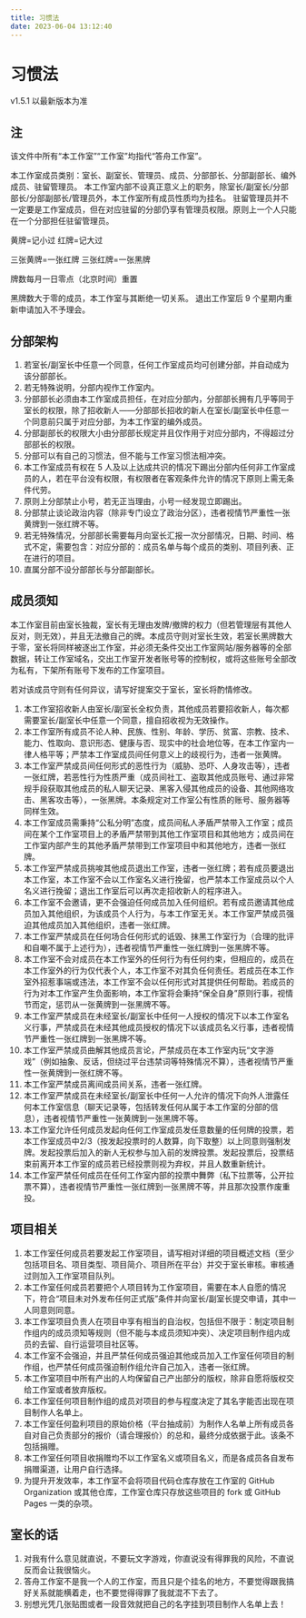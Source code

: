 ```yaml
---
title: 习惯法
date: 2023-06-04 13:12:40
---
```


# 习惯法
v1.5.1
以最新版本为准

## 注
该文件中所有“本工作室”“工作室”均指代“答舟工作室”。

本工作室成员类别：室长、副室长、管理员、成员、分部部长、分部副部长、编外成员、驻留管理员。
本工作室内部不设真正意义上的职务，除室长/副室长/分部部长/分部副部长/管理员外，本工作室所有成员性质均为挂名。
驻留管理员并不一定要是工作室成员，但在对应驻留的分部仍享有管理员权限。原则上一个人只能在一个分部担任驻留管理员。

黄牌=记小过
红牌=记大过

三张黄牌=一张红牌
三张红牌=一张黑牌

牌数每月一日零点（北京时间）重置

黑牌数大于零的成员，本工作室与其断绝一切关系。
退出工作室后 9 个星期内重新申请加入不予理会。

## 分部架构
1. 若室长/副室长中任意一个同意，任何工作室成员均可创建分部，并自动成为该分部部长。
2. 若无特殊说明，分部内视作工作室内。
3. 分部部长必须由本工作室成员担任，在对应分部内，分部部长拥有几乎等同于室长的权限，除了招收新人——分部部长招收的新人在室长/副室长中任意一个同意前只属于对应分部，为本工作室的编外成员。
4. 分部副部长的权限大小由分部部长规定并且仅作用于对应分部内，不得超过分部部长的权限。
5. 分部可以有自己的习惯法，但不能与工作室习惯法相冲突。
6. 本工作室成员有权在 5 人及以上达成共识的情况下踢出分部内任何非工作室成员的人，若在平台没有权限，有权限者在客观条件允许的情况下原则上需无条件代劳。
7. 原则上分部禁止小号，若无正当理由，小号一经发现立即踢出。
8. 分部禁止谈论政治内容（除非专门设立了政治分区），违者视情节严重性一张黄牌到一张红牌不等。
9. 若无特殊情况，分部部长需要每月向室长汇报一次分部情况，日期、时间、格式不定，需要包含：对应分部的：成员名单与每个成员的类别、项目列表、正在进行的项目。
10. 直属分部不设分部部长与分部副部长。

## 成员须知
本工作室目前由室长独裁，室长有无理由发牌/撤牌的权力（但若管理层有其他人反对，则无效），并且无法撤自己的牌。本成员守则对室长生效，若室长黑牌数大于零，室长将同样被逐出工作室，并必须无条件交出工作室网站/服务器等的全部数据，转让工作室域名，交出工作室开发者账号等的控制权，或将这些账号全部改为私有，下架所有账号下发布的工作室项目。

若对该成员守则有任何异议，请写好提案交于室长，室长将酌情修改。

1. 本工作室招收新人由室长/副室长全权负责，其他成员若要招收新人，每次都需要室长/副室长中任意一个同意，擅自招收视为无效操作。
2. 本工作室所有成员不论人种、民族、性别、年龄、学历、贫富、宗教、技术、能力、性取向、意识形态、健康与否、现实中的社会地位等，在本工作室内一律人格平等；严禁本工作室成员间任何意义上的歧视行为，违者一张黄牌。
3. 本工作室严禁成员间任何形式的恶性行为（威胁、恐吓、人身攻击等），违者一张红牌，若恶性行为性质严重（成员间社工、盗取其他成员账号、通过非常规手段获取其他成员的私人聊天记录、黑客入侵其他成员的设备、其他网络攻击、黑客攻击等），一张黑牌。本条规定对工作室公有性质的账号、服务器等同样生效。
4. 本工作室成员需秉持“公私分明”态度，成员间私人矛盾严禁带入工作室；成员间在某个工作室项目上的矛盾严禁带到其他工作室项目和其他地方；成员间在工作室内部产生的其他矛盾严禁带到工作室项目中和其他地方，违者一张红牌。
5. 本工作室严禁成员挑唆其他成员退出工作室，违者一张红牌；若有成员要退出本工作室，本工作室不会以工作室名义进行挽留，也严禁本工作室成员以个人名义进行挽留；退出工作室后可以再次走招收新人的程序进入。
6. 本工作室不会邀请，更不会强迫任何成员加入任何组织。若有成员邀请其他成员加入其他组织，为该成员个人行为，与本工作室无关。本工作室严禁成员强迫其他成员加入其他组织，违者一张红牌。
7. 本工作室严禁成员在任何场合任何形式的诋毁、抹黑工作室行为（合理的批评和自嘲不属于上述行为），违者视情节严重性一张红牌到一张黑牌不等。
8. 本工作室不会对成员在本工作室外的任何行为有任何约束，但相应的，成员在本工作室外的行为仅代表个人，本工作室不对其负任何责任。若成员在本工作室外招惹事端或违法，本工作室不会以任何形式对其提供任何帮助。若成员的行为对本工作室产生负面影响，本工作室将会秉持“保全自身”原则行事，视情节而定，惩罚从一张黄牌到一张黑牌不等。
9. 本工作室严禁成员在未经室长/副室长中任何一人授权的情况下以本工作室名义行事，严禁成员在未经其他成员授权的情况下以该成员名义行事，违者视情节严重性一张红牌到一张黑牌不等。
10. 本工作室严禁成员曲解其他成员言论，严禁成员在本工作室内玩“文字游戏”（例如抽象、反话，但绕过平台违禁词等特殊情况不算），违者视情节严重性一张黄牌到一张红牌不等。
11. 本工作室严禁成员离间成员间关系，违者一张红牌。
12. 本工作室严禁成员在未经室长/副室长中任何一人允许的情况下向外人泄露任何本工作室信息（聊天记录等，包括转发任何从属于本工作室的分部的信息），违者视情节严重性一张黄牌到一张黑牌不等。
13. 本工作室允许任何成员发起向任何工作室成员发任意数量的任何牌的投票，若本工作室成员中2/3（按发起投票时的人数算，向下取整）以上同意则强制发牌。发起投票后加入的新人无权参与加入前的发牌投票。发起投票后，投票结束前离开本工作室的成员若已经投票则视为弃权，并且人数重新统计。
14. 本工作室严禁任何成员在任何工作室内部的投票中舞弊（私下拉票等，公开拉票不算），违者视情节严重性一张红牌到一张黑牌不等，并且那次投票作废重投。

## 项目相关
1. 本工作室任何成员若要发起工作室项目，请写相对详细的项目概述文档（至少包括项目名、项目类型、项目简介、项目所在平台）并交于室长审核。审核通过则加入工作室项目队列。
2. 本工作室任何成员若要把个人项目转为工作室项目，需要在本人自愿的情况下，符合“项目未对外发布任何正式版”条件并向室长/副室长提交申请，其中一人同意则同意。
3. 本工作室项目负责人在项目中享有相当的自治权，包括但不限于：制定项目制作组内的成员须知等规则（但不能与本成员须知冲突）、决定项目制作组内成员的去留、自行运营项目社区等。
4. 本工作室不会强迫，并且严禁任何成员强迫其他成员加入工作室任何项目的制作组，也严禁任何成员强迫制作组允许自己加入，违者一张红牌。
5. 本工作室项目中所有产出的人均保留自己产出部分的版权，除非自愿将版权交给工作室或者放弃版权。
6. 本工作室任何项目制作组的成员对项目的参与程度决定了其名字能否出现在项目制作人名单上。
7. 本工作室任何盈利项目的原始价格（平台抽成前）为制作人名单上所有成员各自对自己负责部分的报价（请合理报价）的总和，最终分成依据于此。该条不包括捐赠。
8. 本工作室任何项目收捐赠均不以工作室名义或项目名义，而是各成员各自发布捐赠渠道，让用户自行选择。
9. 为提升开发效率，本工作室不会将项目代码仓库存放在工作室的 GitHub Organization 或其他仓库，工作室仓库只存放这些项目的 fork 或 GitHub Pages 一类的杂项。

## 室长的话
1. 对我有什么意见就直说，不要玩文字游戏，你直说没有得罪我的风险，不直说反而会让我很恼火。
2. 答舟工作室不是我一个人的工作室，而且只是个挂名的地方，不要觉得跟我搞好关系就能横着走，也不要觉得得罪了我就混不下去了。
3. 别想光凭几张贴图或者一段音效就把自己的名字挂到项目制作人名单上去！
